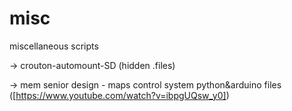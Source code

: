 # misc
miscellaneous scripts

-> crouton-automount-SD (hidden .files)

-> mem senior design - maps control system python&arduino files 
([https://www.youtube.com/watch?v=ibpgUQsw_y0])
